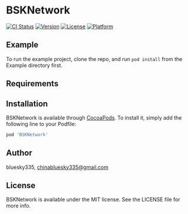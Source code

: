 # BSKNetwork

[![CI Status](https://img.shields.io/travis/bluesky335/BSKNetwork.svg?style=flat)](https://travis-ci.org/bluesky335/BSKNetwork)
[![Version](https://img.shields.io/cocoapods/v/BSKNetwork.svg?style=flat)](https://cocoapods.org/pods/BSKNetwork)
[![License](https://img.shields.io/cocoapods/l/BSKNetwork.svg?style=flat)](https://cocoapods.org/pods/BSKNetwork)
[![Platform](https://img.shields.io/cocoapods/p/BSKNetwork.svg?style=flat)](https://cocoapods.org/pods/BSKNetwork)

## Example

To run the example project, clone the repo, and run `pod install` from the Example directory first.

## Requirements

## Installation

BSKNetwork is available through [CocoaPods](https://cocoapods.org). To install
it, simply add the following line to your Podfile:

```ruby
pod 'BSKNetwork'
```

## Author

bluesky335, chinabluesky335@gmail.com

## License

BSKNetwork is available under the MIT license. See the LICENSE file for more info.
